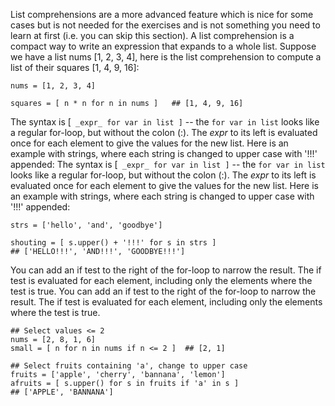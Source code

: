List comprehensions are a more advanced feature which is nice for some cases but is not needed for the exercises and is not something you need to learn at first (i.e. you can skip this section). A list comprehension is a compact way to write an expression that expands to a whole list. Suppose we have a list nums [1, 2, 3, 4], here is the list comprehension to compute a list of their squares [1, 4, 9, 16]:
    
```    
nums = [1, 2, 3, 4]

squares = [ n * n for n in nums ]   ## [1, 4, 9, 16]
```

The syntax is [` _expr_ for var in list ]` \-- the `for var in list` looks like a regular for-loop, but without the colon (:). The _expr_ to its left is evaluated once for each element to give the values for the new list. Here is an example with strings, where each string is changed to upper case with '!!!' appended:
The syntax is [` _expr_ for var in list ]` \-- the `for var in list` looks like a regular for-loop, but without the colon (:). The _expr_ to its left is evaluated once for each element to give the values for the new list. Here is an example with strings, where each string is changed to upper case with '!!!' appended:
    
```    
strs = ['hello', 'and', 'goodbye']

shouting = [ s.upper() + '!!!' for s in strs ]
## ['HELLO!!!', 'AND!!!', 'GOODBYE!!!']
```
You can add an if test to the right of the for-loop to narrow the result. The if test is evaluated for each element, including only the elements where the test is true.
You can add an if test to the right of the for-loop to narrow the result. The if test is evaluated for each element, including only the elements where the test is true.

```
## Select values <= 2
nums = [2, 8, 1, 6]
small = [ n for n in nums if n <= 2 ]  ## [2, 1]

## Select fruits containing 'a', change to upper case
fruits = ['apple', 'cherry', 'bannana', 'lemon']
afruits = [ s.upper() for s in fruits if 'a' in s ]
## ['APPLE', 'BANNANA']
```
